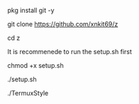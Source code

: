 

pkg install git -y

git clone https://github.com/xnkit69/z

cd z


It is recommenede to run the setup.sh first

chmod +x setup.sh

./setup.sh


./TermuxStyle
